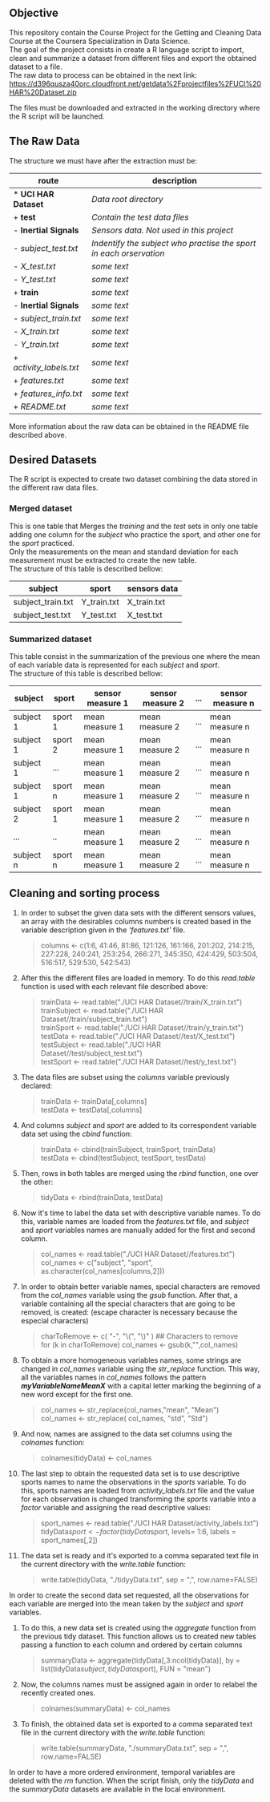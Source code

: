 ## Objective

This repository contain the Course Project for the Getting and Cleaning Data Course at the Coursera Specialization in Data Science.  
The goal of the project consists in create a R language script to import, clean and summarize a dataset from different files and export the obtained dataset to a file.  
The raw data to process can be obtained in the next link:
https://d396qusza40orc.cloudfront.net/getdata%2Fprojectfiles%2FUCI%20HAR%20Dataset.zip

The files must be downloaded and extracted in the working directory where the R script will be launched.  

## The Raw Data
The structure we must have after the extraction must be:  

| route | description |  
| ------- | ---------------- |  
| *  **UCI HAR Dataset** | _Data  root directory_ |   
|    + **test** | _Contain the test data files_ |  
|        - **Inertial Signals** | _Sensors data. Not used in this project_ |  
|        - *subject\_test.txt* |  _Indentify the subject who practise the sport in each orservation_ |  
|        - *X\_test.txt* | _some text_ |  
|        - *Y\_test.txt* | _some text_ |  
|    + **train** | _some text_ |  
|        - **Inertial Signals** | _some text_ |  
|        - *subject\_train.txt* | _some text_ |  
|        - *X\_train.txt* | _some text_ |  
|        - *Y\_train.txt*  | _some text_ |  
|    + *activity_labels.txt* | _some text_ |  
|    + *features.txt* | _some text_ |  
|    + *features_info.txt* | _some text_ |  
|    + *README.txt* | _some text_ |  

More information about the raw data can be obtained in the README file described above.

## Desired Datasets
The R script is expected to create two dataset combining the data stored in the different raw data files.  

### Merged dataset
This is one table that Merges the *training* and the *test* sets in only one table adding one column for the *subject* who practice the sport, and other one for the *sport* practiced.  
Only the measurements on the mean and standard deviation for each measurement must be extracted to create the new table.  
The structure of this table is described bellow:  

|  **subject**  |  **sport**  |  **sensors data**  |  
|  -----------  |  --------  |  --------------------- |  
|  subject\_train.txt  |  Y\_train.txt  |  X\_train.txt  |  
|  subject\_test.txt  |  Y\_test.txt  |  X\_test.txt|  


### Summarized dataset
This table consist in the summarization of the previous one where the mean of each variable data is represented for each *subject* and *sport*.  
The structure of this table is described bellow:  

|  **subject**  |  **sport**  |  **sensor measure 1**  |  **sensor measure 2**  |  **...**  |  **sensor measure n** |   
|  ---------------  |  ------------  |  -------------------------------  |  --------------------------------  |  --------  |  ------------------------------  |  
|  subject 1  |  sport 1  |  mean measure 1  |  mean measure 2  |  ...  | mean measure n  |  
|  subject 1  |  sport 2  |  mean measure 1  |  mean measure 2  |  ...  | mean measure n  |  
|  subject 1  |  ...  |  mean measure 1  |  mean measure 2  |  ...  | mean measure n  |  
|  subject 1  |  sport n  |  mean measure 1  |  mean measure 2  |  ...  | mean measure n  |  
|  subject 2  |  sport 1  |  mean measure 1  |  mean measure 2  |  ...  | mean measure n  |  
|  ...  |  ..  |  mean measure 1  |  mean measure 2  |  ...  | mean measure n  |  
|  subject n  |  sport n  |  mean measure 1  |  mean measure 2  |  ...  | mean measure n  |  



## Cleaning and sorting process

1. In order to subset the given data sets with the different sensors values, an array with the desirables columns numbers is created based in the variable description given in the *'features.txt'* file.  
  
    > columns <- c(1:6, 41:46, 81:86, 121:126, 161:166, 201:202, 214:215, 227:228, 240:241, 253:254, 266:271, 345:350, 424:429, 503:504, 516:517, 529:530, 542:543) 
  
1. After this the different files are loaded in memory. To do this _read.table_ function is used with each relevant file described above:  

    > trainData <- read.table("./UCI HAR Dataset//train/X\_train.txt")  
      trainSubject <- read.table("./UCI HAR Dataset//train/subject\_train.txt")  
      trainSport <- read.table("./UCI HAR Dataset//train/y\_train.txt")  
      testData <- read.table("./UCI HAR Dataset//test/X\_test.txt")  
      testSubject <- read.table("./UCI HAR Dataset//test/subject\_test.txt")  
      testSport <- read.table("./UCI HAR Dataset//test/y\_test.txt")  

1. The data files are subset using the _columns_ variable previously declared:  

    > trainData <- trainData[,columns]  
      testData <- testData[,columns]  

1. And columns *subject* and *sport* are added to its correspondent variable data set using the _cbind_ function:  

    > trainData <- cbind(trainSubject, trainSport, trainData)  
      testData <- cbind(testSubject, testSport, testData)  

1. Then, rows in both tables are merged using the _rbind_ function, one over the other:

    > tidyData <- rbind(trainData, testData)  

1. Now it's time to label the data set with descriptive variable names. To do this, variable names are loaded from the _features.txt_ file, and _subject_ and _sport_ variables names are manually added for the first and second column.

    > col\_names <- read.table("./UCI HAR Dataset//features.txt")  
      col\_names <- c("subject", "sport", as.character(col\_names[columns,2]))

1. In order to obtain better variable names, special characters are removed from the *col\_names* variable using the *gsub* function. After that, a variable containing all the special characters that are going to be removed, is created: (escape character is necessary because the especial characters) 

    > charToRemove <- c( "-", "\\(", "\\)" )		## Characters to remove  
      for (k in charToRemove) col\_names <- gsub(k,"",col\_names)  

1. To obtain a more homogeneous variables names, some strings are changed in *col\_names* variable using the *str_replace* function. This way, all the variables names in *col\_names* follows the pattern ***myVariableNameMeanX*** with a capital letter marking the beginning of a new word except for the first one.

    > col_names <- str_replace(col_names,"mean", "Mean")  
      col_names <- str_replace( col_names, "std", "Std")  

1. And now, names are assigned to the data set columns using the *colnames* function:

    > colnames(tidyData) <- col\_names  

1. The last step to obtain the requested data set is to use descriptive sports names to name the observations in the *sports* variable. To do this, sports names are loaded from *activity\_labels.txt* file and the value for each observation is changed transforming the *sports* variable into a *factor* variable and assigning the read descriptive values:

    > sport\_names <- read.table("./UCI HAR Dataset/activity\_labels.txt")  
      tidyData$sport <- factor(tidyData$sport, levels= 1:6, labels = sport_names[,2])

1. The data set is ready and it's exported to a comma separated text file in the current directory with the *write.table* function:

    > write.table(tidyData, "./tidyyData.txt", sep = ",", row.name=FALSE)  

In order to create the second data set requested, all the observations for each variable are merged into the mean taken by the *subject* and *sport* variables.  

1. To do this, a new data set is created using the *aggregate* function from the previous tidy dataset. This function allows us to created new tables passing a function to each column and ordered by certain columns

    > summaryData <- aggregate(tidyData[,3:ncol(tidyData)], by = list(tidyData$subject, tidyData$sport), FUN = "mean")  

1. Now, the columns names must be assigned again in order to relabel the recently created ones.  

    > colnames(summaryData) <- col\_names  

1. To finish, the obtained data set is exported to a comma separated text file in the current directory with the *write.table* function:  

    > write.table(summaryData, "./summaryData.txt", sep = ",", row.name=FALSE)  

In order to have a more ordered environment, temporal variables are deleted with the *rm* function. When the script finish, only the *tidyData* and the *summaryData* datasets are available in the local environment.  
